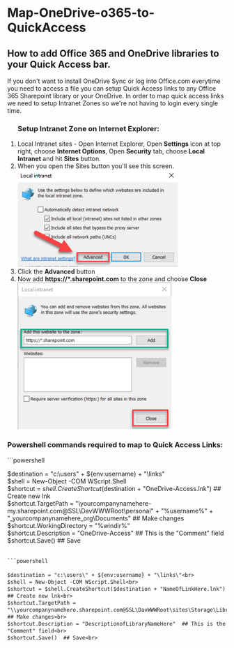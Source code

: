 # Map-OneDrive-o365-to-QuickAccess
<h2>How to add Office 365 and OneDrive libraries to your Quick Access bar.</h2>
If you don't want to install OneDrive Sync or log into Office.com everytime you need to access a file you can setup Quick Access links to any Office 365 Sharepoint library or your OneDrive.
In order to map quick access links we need to setup Intranet Zones so we're not having to login every single time.

<ol>
<h3>Setup Intranet Zone on Internet Explorer:</h3>
            <li>Local Intranet sites - Open Internet Explorer, Open <b>Settings</b> icon at top right, choose <b>Internet Options</b>, Open <b>Security</b> tab, choose <b>Local Intranet</b> and hit <b>Sites</b> button.</li>
            <li>When you open the Sites button you'll see this screen.</li>
            <img src="./Local-Intranet.png" alt="Local Intranet Settings">
            <li>Click the <b>Advanced</b> button</li>
            <li>Now add <b>https://*.sharepoint.com</b> to the zone and choose <b>Close</b></li>
            <img src="./Intranet-Zone.png" alt="Websites to add to Zone">
</ol>  


<h3>Powershell commands required to map to Quick Access Links:</h3>
 ```powershell
 
$destination = "c:\users\" + ${env:username} + "\links\"<br>
$shell = New-Object -COM WScript.Shell<br>
$shortcut = $shell.CreateShortcut($destination + "OneDrive-Access.lnk")  ## Create new lnk<br>
$shortcut.TargetPath = "\\yourcompanynamehere-my.sharepoint.com@SSL\DavWWWRoot\personal\" + "%username%" + "_yourcompanynamehere_org\Documents" ## Make changes<br>
$shortcut.WorkingDirectory = "%windir%" <br>
$shortcut.Description = "OneDrive-Access"  ## This is the "Comment" field<br>
$shortcut.Save()  ## Save<br>

```

```powershell

$destination = "c:\users\" + ${env:username} + "\links\"<br>
$shell = New-Object -COM WScript.Shell<br>
$shortcut = $shell.CreateShortcut($destination + "NameOfLinkHere.lnk")  ## Create new lnk<br>
$shortcut.TargetPath = "\\yourcompanynamehere.sharepoint.com@SSL\DavWWWRoot\sites\Storage\LibraryNameHere" ## Make changes<br>
$shortcut.Description = "DescriptionofLibraryNameHere"  ## This is the "Comment" field<br>
$shortcut.Save()  ## Save<br>

```

